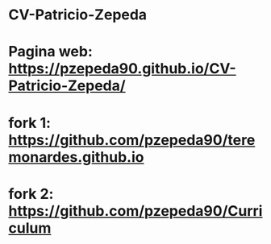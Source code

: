 # CV-Patricio-Zepeda
# Pagina web: https://pzepeda90.github.io/CV-Patricio-Zepeda/
# fork 1: https://github.com/pzepeda90/teremonardes.github.io
# fork 2: https://github.com/pzepeda90/Curriculum
